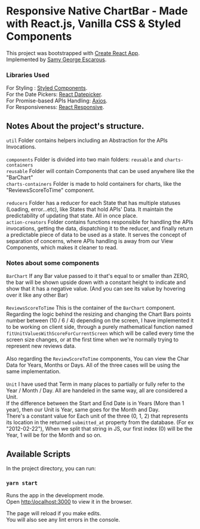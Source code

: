 # Responsive Native ChartBar - Made with React.js, Vanilla CSS & Styled Components

This project was bootstrapped with [Create React App](https:\\github.com\facebook\create-react-app).\
Implemented by [Samy George Escarous](https:\\github.com\samyiskarous).


### Libraries Used
For Styling : [Styled Components](https:\\github.com\styled-components\styled-components).\
For the Date Pickers: [React Datepicker](https:\\www.npmjs.com\package\react-datepicker).\
For Promise-based APIs Handling: [Axios](https:\\github.com\axios\axios).\
For Responsiveness: [React Responsive](https:\\www.npmjs.com\package\react-responsive).

## Notes About the project's structure.

`util` Folder contains helpers including an Abstraction for the APIs Invocations.
\
\
`components` Folder is divided into two main folders: `reusable` and `charts-containers`\
`reusable` Folder will contain Components that can be used anywhere like the "BarChart"\
`charts-containers` Folder is made to hold containers for charts, like the "ReviewsScoreToTime" component.\
\
`reducers` Folder has a reducer for each State that has multiple statuses (Loading, error...etc), like States that hold APIs' Data. It maintain the predictability of updating that state. All in once place.\
`action-creators` Folder contains functions responsible for handling the APIs invocations, getting the data, dispatching it to the reducer, and finally return a predictable piece of data to be used as a state. It serves the concept of separation of concerns, where APIs handling is away from our View Components, which makes it cleaner to read.

### Notes about some components
`BarChart` If any Bar value passed to it that's equal to or smaller than ZERO, the bar will be shown upside down with a constant height to indicate and show that it has a negative value. (And you can see its value by hovering over it like any other Bar)\
\
`ReviewsScoreToTime` This is the container of the `BarChart` component. Regarding the logic behind the resizing and changing the Chart Bars points number between (10 / 6 / 4) depending on the screen, I have implemented it to be working on client side, through a purely mathematical function named `fitUnitValuesWithScoreForCurrentScreen` which will be called every time the screen size changes, or at the first time when we're normally trying to represent new reviews data.\
\
Also regarding the `ReviewScoreToTime` components, You can view the Char Data for Years, Months or Days. All of the three cases will be using the same implementation.\
\
`Unit` I have used that Term in many places to partially or fully refer to the Year / Month / Day. All are handeled in the same way, all are considered a Unit.\
If the difference between the Start and End Date is in Years (More than 1 year), then our Unit is Year, same goes for the Month and Day.\
There's a constant value for Each unit of the three (0, 1, 2) that represents its location in the returned `submitted_at` property from the database. (For ex "2012-02-22"), When we split that string in JS, our first index (0) will be the Year, 1 will be for the Month and so on. 

## Available Scripts

In the project directory, you can run:

### `yarn start`

Runs the app in the development mode.\
Open [http:\\localhost:3000](http:\\localhost:3000) to view it in the browser.

The page will reload if you make edits.\
You will also see any lint errors in the console.
